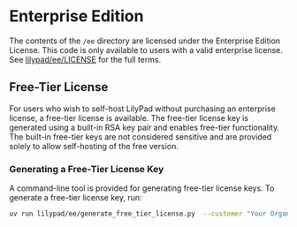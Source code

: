 # Enterprise Edition

The contents of the `/ee` directory are licensed under the Enterprise Edition License. This code is only available to users with a valid enterprise license. See [lilypad/ee/LICENSE](https://github.com/Mirascope/lilypad/blob/main/ee/LICENSE) for the full terms.

## Free-Tier License

For users who wish to self-host LilyPad without purchasing an enterprise license, a free-tier license is available. The free-tier license key is generated using a built-in RSA key pair and enables free-tier functionality. The built-in free-tier keys are not considered sensitive and are provided solely to allow self-hosting of the free version.

### Generating a Free-Tier License Key

A command-line tool is provided for generating free-tier license keys. To generate a free-tier license key, run:

```bash
uv run lilypad/ee/generate_free_tier_license.py  --customer "Your Organization" --license-id "FREE-TIER-XYZ" --duration-days 365
